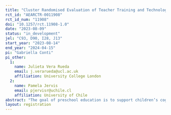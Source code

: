 ```yaml
---
title: "Cluster Randomised Evaluation of Teacher Training and Technology-enabled Monitoring and Support on Childhood Development in Home Visiting at Scale"
rct_id: "AEARCTR-0011908"
rct_id_num: "11908"
doi: "10.1257/rct.11908-1.0"
date: "2023-08-09"
status: "in_development"
jel: "C93, D90, I28, J13"
start_year: "2023-08-14"
end_year: "2024-04-15"
pi: "Gabriella Conti"
pi_other:
  1:
    name: Julieta Vera Rueda
    email: j.verarueda@ucl.ac.uk
    affiliation: University College London
  2:
    name: Pamela Jervis
    email: pjervisr@uchile.cl
    affiliation: University of Chile
abstract: "The goal of preschool education is to support children’s cognitive, physical, and socio-emotional development, providing a safe and nurturing environment for young children to learn and interact with their peers. However, estimates indicate that 250 million children (43%) younger than 5 years in low- and middle-income countries are at risk of not reaching their developmental potential due, in part, due to inadequate and inequitable access to preschools. In Ecuador, 60% of the children aged 3 to 4 years old remained unenrolled in 2020-21. Recognising the lack of access to public preschools and additionally the lack of motivation among parents to send their child to preschools, the Ecuadorian Ministry of Education (MoE) launched a programme to provide regular home visits to ‘vulnerable’ families in 2018. In our study we collaborate with the MoE to improve the quality of this programme through professional development, technology-aided monitoring, and support for both teachers and parents. The evaluation will test if these programme improvements lead to an increase in child development outcomes using a cluster randomised control trial."
layout: registration
---
```


